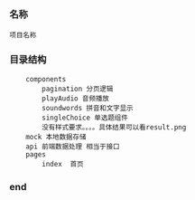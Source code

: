 ### 名称
    项目名称
### 目录结构
```
    components 
        pagination 分页逻辑
        playAudio 音频播放      
        soundwords 拼音和文字显示
        singleChoice 单选题组件
        没有样式要求。。。。具体结果可以看result.png
    mock 本地数据存储
    api 前端数据处理 相当于接口
    pages
        index  首页
```
### end
